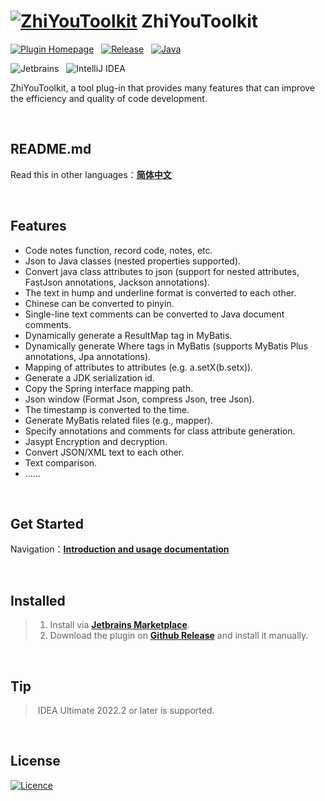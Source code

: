 # [![ZhiYouToolkit](https://cdn.jsdelivr.net/gh/MemoryZy/ZhiYouToolkit/src/main/resources/META-INF/pluginIcon@30x30.svg)](https://github.com/MemoryZy/ZhiYouToolkit) **ZhiYouToolkit**

[![Plugin Homepage](https://img.shields.io/badge/Plugin%20Homepage-ZhiYouToolkit-0db7ed.svg?style=for-the-badge)](https://plugins.jetbrains.com/plugin/24381-zhiyoutoolkit)
&nbsp;
[![Release](https://img.shields.io/badge/Release-v1.2.1-d05ce3.svg?style=for-the-badge)](https://github.com/MemoryZy/ZhiYouToolkit/releases)
&nbsp;
[![Java](https://img.shields.io/badge/Lang-Java-ff5722.svg?style=for-the-badge&logoColor=white)](https://www.oracle.com/cn/java/)


![Jetbrains](https://img.shields.io/badge/Jetbrains-%2307405e.svg?style=for-the-badge&logo=jetbrains)
&nbsp;
![IntelliJ IDEA](https://img.shields.io/badge/IntelliJ%20IDEA-000000.svg?style=for-the-badge&logo=intellij-idea&logoColor=white)

ZhiYouToolkit, a tool plug-in that provides many features that can improve the efficiency and quality of code development.

<br/>

## README.md
Read this in other languages：**[简体中文](README_zh.md)**

<br/>


## Features
 - Code notes function, record code, notes, etc.
 - Json to Java classes (nested properties supported).
 - Convert java class attributes to json (support for nested attributes, FastJson annotations, Jackson annotations).
 - The text in hump and underline format is converted to each other.
 - Chinese can be converted to pinyin.
 - Single-line text comments can be converted to Java document comments.
 - Dynamically generate a ResultMap tag in MyBatis.
 - Dynamically generate Where tags in MyBatis (supports MyBatis Plus annotations, Jpa annotations).
 - Mapping of attributes to attributes (e.g. a.setX(b.setx)).
 - Generate a JDK serialization id.
 - Copy the Spring interface mapping path.
 - Json window (Format Json, compress Json, tree Json).
 - The timestamp is converted to the time.
 - Generate MyBatis related files (e.g., mapper).
 - Specify annotations and comments for class attribute generation.
 - Jasypt Encryption and decryption.
 - Convert JSON/XML text to each other.
 - Text comparison.
 - ......
        
<br/>

## **Get Started**
Navigation：**[Introduction and usage documentation](https://home.memoryzy.cn/zhiyou/)**

<br/>

## **Installed**
> 1. Install via **[Jetbrains Marketplace](https://plugins.jetbrains.com/plugin/24381-zhiyoutoolkit)**.
> 2. Download the plugin on **[Github Release](https://github.com/MemoryZy/ZhiYouToolkit/releases)** and install it manually.

<br/>

## **Tip**
> IDEA Ultimate 2022.2 or later is supported.

<br/>

## **License**
[![Licence](https://img.shields.io/badge/Licence-Apache%202.0-97ca00.svg?style=for-the-badge&logoColor=white)](./LICENSE)
